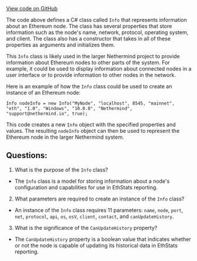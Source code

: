 [View code on GitHub](https://github.com/NethermindEth/nethermind/src/Nethermind/Nethermind.EthStats/Messages/Models/Info.cs)

The code above defines a C# class called `Info` that represents information about an Ethereum node. The class has several properties that store information such as the node's name, network, protocol, operating system, and client. The class also has a constructor that takes in all of these properties as arguments and initializes them.

This `Info` class is likely used in the larger Nethermind project to provide information about Ethereum nodes to other parts of the system. For example, it could be used to display information about connected nodes in a user interface or to provide information to other nodes in the network.

Here is an example of how the `Info` class could be used to create an instance of an Ethereum node:

```
Info nodeInfo = new Info("MyNode", "localhost", 8545, "mainnet", "eth", "1.0", "Windows", "10.0.0", "Nethermind", "support@nethermind.io", true);
```

This code creates a new `Info` object with the specified properties and values. The resulting `nodeInfo` object can then be used to represent the Ethereum node in the larger Nethermind system.
## Questions: 
 1. What is the purpose of the `Info` class?
- The `Info` class is a model for storing information about a node's configuration and capabilities for use in EthStats reporting.

2. What parameters are required to create an instance of the `Info` class?
- An instance of the `Info` class requires 11 parameters: `name`, `node`, `port`, `net`, `protocol`, `api`, `os`, `osV`, `client`, `contact`, and `canUpdateHistory`.

3. What is the significance of the `CanUpdateHistory` property?
- The `CanUpdateHistory` property is a boolean value that indicates whether or not the node is capable of updating its historical data in EthStats reporting.